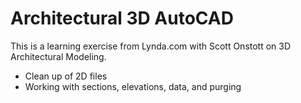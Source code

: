 # Architectural 3D AutoCAD

This is a learning exercise from Lynda.com with Scott Onstott on 3D Architectural Modeling.


* Clean up of 2D files
* Working with sections, elevations, data, and purging
